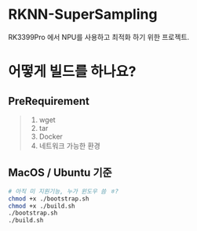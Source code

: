# RKNN-SuperSampling

RK3399Pro 에서 NPU를 사용하고 최적화 하기 위한 프로젝트.


# 어떻게 빌드를 하나요?

## PreRequirement 

> 1. wget<br>
> 2. tar<br>
> 3. Docker<br>
> 4. 네트워크 가능한 환경<br>

## MacOS / Ubuntu 기준

```sh
# 아직 미 지원기능, 누가 윈도우 씀 ㅎ?
chmod +x ./bootstrap.sh
chmod +x ./build.sh
./bootstrap.sh
./build.sh
```
